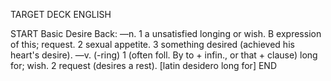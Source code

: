 TARGET DECK
ENGLISH

START
Basic
Desire
Back: —n. 1 a unsatisfied longing or wish. B expression of this; request. 2 sexual appetite. 3 something desired (achieved his heart's desire). —v. (-ring) 1 (often foll. By to + infin., or that + clause) long for; wish. 2 request (desires a rest). [latin desidero long for]
END
